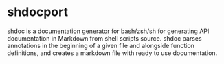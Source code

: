 # shdocport
shdoc is a documentation generator for bash/zsh/sh for generating API documentation in Markdown from shell scripts source.  shdoc parses annotations in the beginning of a given file and alongside function definitions, and creates a markdown file with ready to use documentation.
